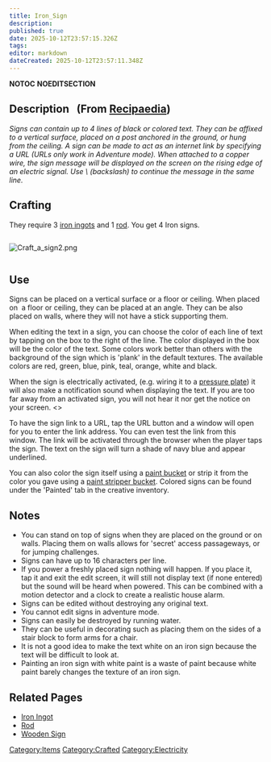 ```yaml
---
title: Iron_Sign
description: 
published: true
date: 2025-10-12T23:57:15.326Z
tags: 
editor: markdown
dateCreated: 2025-10-12T23:57:11.348Z
---
```


__NOTOC__ __NOEDITSECTION__

## Description   (From [Recipaedia](.. "wikilink"))

*Signs can contain up to 4 lines of black or colored text. They can be
affixed to a vertical surface, placed on a post anchored in the ground,
or hung from the ceiling. A sign can be made to act as an internet link
by specifying a URL (URLs only work in Adventure mode). When attached to
a copper wire, the sign message will be displayed on the screen on the
rising edge of an electric signal. Use \\ (backslash) to continue the
message in the same line.*

## Crafting

They require 3 [iron ingots](Iron_Ingot.md "wikilink") and 1
[rod](rod "wikilink"). You get 4 Iron signs.

<div style="overflow: hidden">

![Craft_a_sign2.png](Craft_a_sign2.png "Craft_a_sign2.png")

</div>

## Use

Signs can be placed on a vertical surface or a floor or ceiling. When
placed on  a floor or ceiling, they can be placed at an angle. They can
be also placed on walls, where they will not have a stick supporting
them.

When editing the text in a sign, you can choose the color of each line
of text by tapping on the box to the right of the line. The color
displayed in the box will be the color of the text. Some colors work
better than others with the background of the sign which is 'plank' in
the default textures. The available colors are red, green, blue, pink,
teal, orange, white and black.

When the sign is electrically activated, (e.g. wiring it to a [pressure
plate](../Electrics/Stone_Pressure_Plate.md "wikilink")) it will also make a
notification sound when displaying the text. If you are too far away
from an activated sign, you will not hear it nor get the notice on your
screen. \<<the distance needs to be determined>\>

To have the sign link to a URL, tap the URL button and a window will
open for you to enter the link address. You can even test the link from
this window. The link will be activated through the browser when the
player taps the sign. The text on the sign will turn a shade of navy
blue and appear underlined.

You can also color the sign itself using a [paint
bucket](../Tools/Paint_Bucket.md "wikilink") or strip it from the color you gave
using a [paint stripper bucket](Paint_Stripper "wikilink"). Colored
signs can be found under the 'Painted' tab in the creative inventory.

## Notes 

  - You can stand on top of signs when they are placed on the ground or
    on walls. Placing them on walls allows for 'secret' access
    passageways, or for jumping challenges.
  - Signs can have up to 16 characters per line.
  - If you power a freshly placed sign nothing will happen. If you place
    it, tap it and exit the edit screen, it will still not display text
    (if none entered) but the sound will be heard when powered. This can
    be combined with a motion detector and a clock to create a realistic
    house alarm.
  - Signs can be edited without destroying any original text.
  - You cannot edit signs in adventure mode.
  - Signs can easily be destroyed by running water.
  - They can be useful in decorating such as placing them on the sides
    of a stair block to form arms for a chair.
  - It is not a good idea to make the text white on an iron sign because
    the text will be difficult to look at.
  - Painting an iron sign with white paint is a waste of paint because
    white paint barely changes the texture of an iron sign.

## Related Pages

  - [Iron Ingot](Iron_Ingot.md "wikilink")
  - [Rod](Rod.md "wikilink")
  - [Wooden Sign](Wooden_Sign.md "wikilink")

[Category:Items](Category:Items "wikilink")
[Category:Crafted](Category:Crafted "wikilink")
[Category:Electricity](Category:Electricity "wikilink")